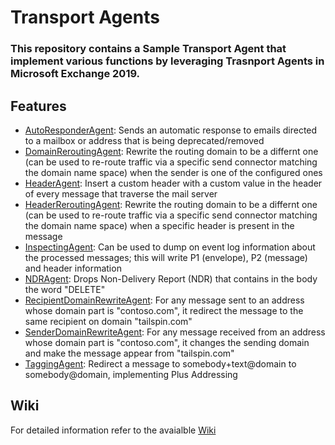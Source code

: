 # Transport Agents
### This repository contains a Sample Transport Agent that implement various functions by leveraging Trasnport Agents in Microsoft Exchange 2019. 

## Features

- [AutoResponderAgent](https://github.com/kavejo/TransportAgents/wiki/AutoResponderAgent): Sends an automatic response to emails directed to a mailbox or address that is being deprecated/removed
- [DomainReroutingAgent](https://github.com/kavejo/TransportAgents/wiki/DomainReroutingAgent): Rewrite the routing domain to be a differnt one (can be used to re-route traffic via a specific send connector matching the domain name space) when the sender is one of the configured ones
- [HeaderAgent](https://github.com/kavejo/TransportAgents/wiki/HeaderAgent): Insert a custom header with a custom value in the header of every message that traverse the mail server
- [HeaderReroutingAgent](https://github.com/kavejo/TransportAgents/wiki/HeaderReroutingAgent): Rewrite the routing domain to be a differnt one (can be used to re-route traffic via a specific send connector matching the domain name space) when a specific header is present in the message
- [InspectingAgent](https://github.com/kavejo/TransportAgents/wiki/InspectingAgent): Can be used to dump on event log information about the processed messages; this will write P1 (envelope), P2 (message) and header information
- [NDRAgent](https://github.com/kavejo/TransportAgents/wiki/NDRAgent): Drops Non-Delivery Report (NDR) that contains in the body the word "DELETE"
- [RecipientDomainRewriteAgent](https://github.com/kavejo/TransportAgents/wiki/RecipientDomainRewriteAgent): For any message sent to an address whose domain part is "contoso.com", it redirect the message to the same recipient on domain "tailspin.com"
- [SenderDomainRewriteAgent](https://github.com/kavejo/TransportAgents/wiki/SenderDomainRewriteAgent): For any message received from an address whose domain part is "contoso.com", it changes the sending domain and make the message appear from "tailspin.com"
- [TaggingAgent](https://github.com/kavejo/TransportAgents/wiki/TaggingAgent): Redirect a message to somebody+text@domain to somebody@domain, implementing Plus Addressing

## Wiki

For detailed information refer to the avaialble [Wiki](https://github.com/kavejo/TransportAgents/wiki)